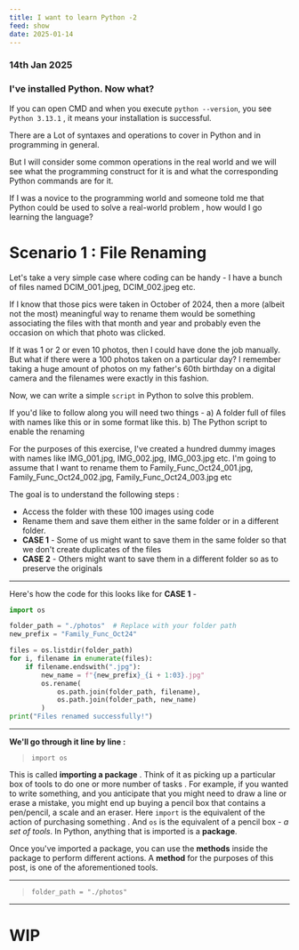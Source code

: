 ```yaml
---
title: I want to learn Python -2 
feed: show
date: 2025-01-14
---
```

### 14th Jan 2025


### I've installed Python. Now what?

If you can open CMD and when you execute `python --version`, you see 
`Python 3.13.1` , it means your installation is successful. 

There are a Lot of syntaxes and operations to cover in Python and in programming in general. 

But I will consider some common operations in the real world and we will see what the programming construct for it is and what the corresponding Python commands are for it. 

If I was a novice to the programming world and someone told me that Python could be used to solve a real-world problem , how would I go learning the language?

# Scenario 1 :  File Renaming

Let's take a very simple case where coding can be handy - I have a bunch of files named DCIM_001.jpeg, DCIM_002.jpeg etc. 

If I know that those pics were taken in October of 2024, then a more (albeit not the most) meaningful way to rename them would be something associating the files with that month and year and probably even the occasion on which that photo was clicked. 

If it was 1 or 2 or even 10 photos, then I could have done the job manually. But what if there were a 100 photos taken on a particular day? I remember taking a huge amount of photos on my father's 60th birthday on a digital camera and the filenames were exactly in this fashion. 

Now, we can write a simple `script` in Python to solve this problem. 

If you'd like to follow along you will need two things - 
a) A folder full of files with names like this or in some format like this. 
b) The Python script to enable the renaming

For the purposes of this exercise, I've created a hundred dummy images with names like IMG_001.jpg, IMG_002.jpg, IMG_003.jpg etc. I'm going to assume that I want to rename them to Family_Func_Oct24_001.jpg, Family_Func_Oct24_002.jpg, Family_Func_Oct24_003.jpg etc
 
The goal is to understand the following steps : 
- Access the folder with these 100 images using code
- Rename them and save them either in the same folder or in a different folder. 
- **CASE 1** - Some of us might want to save them in the same folder so that we don't create duplicates of the files 
- **CASE 2** - Others might want to save them in a different folder so as to preserve the originals 

---

Here's how the code for this looks like for **CASE 1** - 

```python
import os

folder_path = "./photos"  # Replace with your folder path
new_prefix = "Family_Func_Oct24"

files = os.listdir(folder_path)
for i, filename in enumerate(files):
    if filename.endswith(".jpg"):
        new_name = f"{new_prefix}_{i + 1:03}.jpg"
        os.rename(
            os.path.join(folder_path, filename),
            os.path.join(folder_path, new_name)
        )
print("Files renamed successfully!")
```

---

**We'll go through it line by line :**

>`import os`

This is called **importing a package** . Think of it as picking up a particular box of tools to do one or more number of tasks . For example, if you wanted to write something, and you anticipate that you might need to draw a line or erase a mistake, you might end up buying a pencil box that contains a pen/pencil, a scale and an eraser. Here `import` is the equivalent of the action of purchasing something . And `os` is the equivalent of a pencil box - *a set of tools*. In Python, anything that is imported is a **package**. 

Once you've imported a package, you can use the **methods** inside the package to perform different actions. A **method** for the purposes of this post, is one of the aforementioned tools.

---

>`folder_path = "./photos"`



---
# WIP
